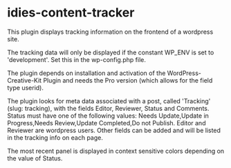 idies-content-tracker
===============

This plugin displays tracking information on the frontend of a wordpress site.


The tracking data will only be displayed if the constant WP_ENV is set to 'development'. Set this in the wp-config.php file.

The plugin depends on installation and activation of the WordPress-Creative-Kit Plugin and needs the Pro version (which allows for the field type userid).

The plugin looks for meta data associated with a post, called 'Tracking' (slug: tracking), with the fields
Editor, Reviewer, Status and Comments. Status must have one of the following values: 
Needs Update,Update in Progress,Needs Review,Update Completed,Do not Publish.
Editor and Reviewer are wordpress users. Other fields can be added and will be listed in the tracking info on each page.

The most recent panel is displayed in context sensitive colors depending on the value of Status.